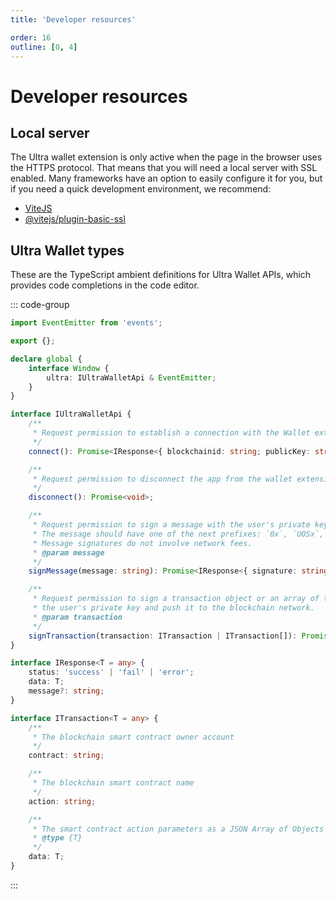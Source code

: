 ```yaml
---
title: 'Developer resources'

order: 16
outline: [0, 4]
---
```


# Developer resources

## Local server

The Ultra wallet extension is only active when the page in the browser uses the HTTPS protocol. That means that you will need a local server with SSL enabled. Many frameworks have an option to easily configure it for you, but if you need a quick development environment, we recommend:

-   [ViteJS](https://vitejs.dev/)
-   [@vitejs/plugin-basic-ssl](https://www.npmjs.com/package/@vitejs/plugin-basic-ssl)

## Ultra Wallet types

These are the TypeScript ambient definitions for Ultra Wallet APIs, which provides code completions in the code editor.

::: code-group

```ts [window.d.ts]
import EventEmitter from 'events';

export {};

declare global {
    interface Window {
        ultra: IUltraWalletApi & EventEmitter;
    }
}

interface IUltraWalletApi {
    /**
     * Request permission to establish a connection with the Wallet extension
     */
    connect(): Promise<IResponse<{ blockchainid: string; publicKey: string }>>;

    /**
     * Request permission to disconnect the app from the wallet extension
     */
    disconnect(): Promise<void>;

    /**
     * Request permission to sign a message with the user's private key.
     * The message should have one of the next prefixes: `0x`, `UOSx`, or `message:`
     * Message signatures do not involve network fees.
     * @param message
     */
    signMessage(message: string): Promise<IResponse<{ signature: string }>>;

    /**
     * Request permission to sign a transaction object or an array of them with
     * the user's private key and push it to the blockchain network.
     * @param transaction
     */
    signTransaction(transaction: ITransaction | ITransaction[]): Promise<IResponse<{ transactionHash: string }>>;
}

interface IResponse<T = any> {
    status: 'success' | 'fail' | 'error';
    data: T;
    message?: string;
}

interface ITransaction<T = any> {
    /**
     * The blockchain smart contract owner account
     */
    contract: string;

    /**
     * The blockchain smart contract name
     */
    action: string;

    /**
     * The smart contract action parameters as a JSON Array of Objects
     * @type {T}
     */
    data: T;
}
```

:::
